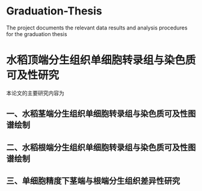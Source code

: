 # Graduation-Thesis
 The project documents the relevant data results and analysis procedures for the graduation thesis


# 水稻顶端分生组织单细胞转录组与染色质可及性研究

本论文的主要研究内容为

## 一、水稻茎端分生组织单细胞转录组与染色质可及性图谱绘制


## 二、水稻根端分生组织单细胞转录组与染色质可及性图谱绘制


## 三、单细胞精度下茎端与根端分生组织差异性研究

